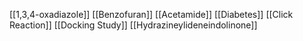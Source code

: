 [[1,3,4-oxadiazole]]
[[Benzofuran]]
[[Acetamide]]
[[Diabetes]]
[[Click Reaction]]
[[Docking Study]]
[[Hydrazineylideneindolinone]]
